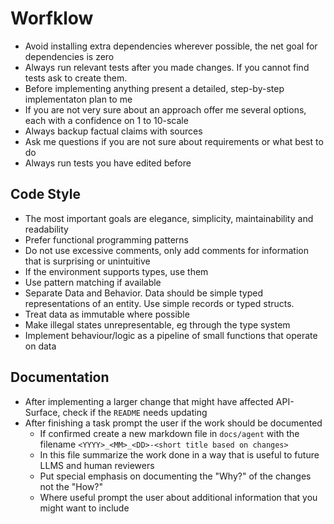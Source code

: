 # Worfklow

-   Avoid installing extra dependencies wherever possible, the net goal for dependencies is zero
-   Always run relevant tests after you made changes. If you cannot find tests ask to create them.
-   Before implementing anything present a detailed, step-by-step implementaton plan to me
-   If you are not very sure about an approach offer me several options, each with a confidence on 1 to 10-scale
-   Always backup factual claims with sources
-   Ask me questions if you are not sure about requirements or what best to do
-   Always run tests you have edited before

## Code Style

-   The most important goals are elegance, simplicity, maintainability and readability
-   Prefer functional programming patterns
-   Do not use excessive comments, only add comments for information that is surprising or unintuitive
-   If the environment supports types, use them
-   Use pattern matching if available
-   Separate Data and Behavior. Data should be simple typed representations of an entity. Use simple records or typed structs.
-   Treat data as immutable where possible
-   Make illegal states unrepresentable, eg through the type system
-   Implement behaviour/logic as a pipeline of small functions that operate on data

## Documentation

-   After implementing a larger change that might have affected API-Surface, check if the `README` needs updating
-   After finishing a task prompt the user if the work should be documented
    -   If confirmed create a new markdown file in `docs/agent` with the filename `<YYYY>_<MM>_<DD>-<short title based on changes>`
    -   In this file summarize the work done in a way that is useful to future LLMS and human reviewers
    -   Put special emphasis on documenting the "Why?" of the changes not the "How?"
    -   Where useful prompt the user about additional information that you might want to include
